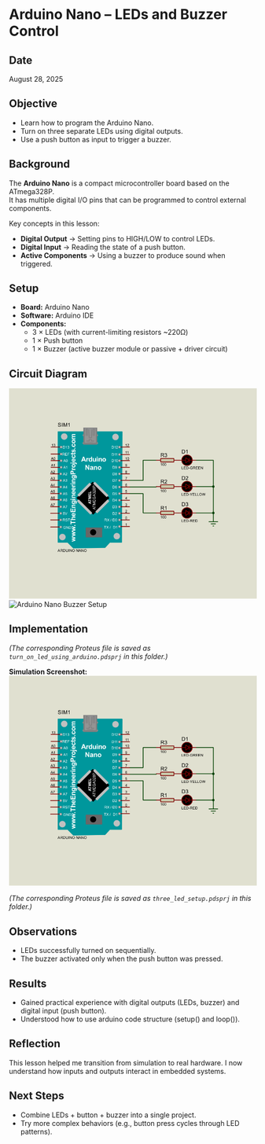 # Arduino Nano – LEDs and Buzzer Control

## Date
August 28, 2025

## Objective
- Learn how to program the Arduino Nano.  
- Turn on three separate LEDs using digital outputs.  
- Use a push button as input to trigger a buzzer.  

## Background
The **Arduino Nano** is a compact microcontroller board based on the ATmega328P.  
It has multiple digital I/O pins that can be programmed to control external components.  

Key concepts in this lesson:  
- **Digital Output** → Setting pins to HIGH/LOW to control LEDs.  
- **Digital Input** → Reading the state of a push button.  
- **Active Components** → Using a buzzer to produce sound when triggered.  

## Setup
- **Board:** Arduino Nano  
- **Software:** Arduino IDE  
- **Components:**  
  - 3 × LEDs (with current-limiting resistors ~220Ω)  
  - 1 × Push button  
  - 1 × Buzzer (active buzzer module or passive + driver circuit)  

## Circuit Diagram
![Arduino Nano LEDs Setup](three_led_setup.png)  
![Arduino Nano Buzzer Setup](buzzer_setup.jpg)  

## Implementation
*(The corresponding Proteus file is saved as `turn_on_led_using_arduino.pdsprj` in this folder.)* 

**Simulation Screenshot:**  
![LED Circuit Simulation](three_led_setup.png)  

*(The corresponding Proteus file is saved as `three_led_setup.pdsprj` in this folder.)*  

## Observations
- LEDs successfully turned on sequentially.
- The buzzer activated only when the push button was pressed. 

## Results
- Gained practical experience with digital outputs (LEDs, buzzer) and digital input (push button).
- Understood how to use arduino code structure (setup() and loop()).

## Reflection
This lesson helped me transition from simulation to real hardware.
I now understand how inputs and outputs interact in embedded systems.

## Next Steps
- Combine LEDs + button + buzzer into a single project.
- Try more complex behaviors (e.g., button press cycles through LED patterns).